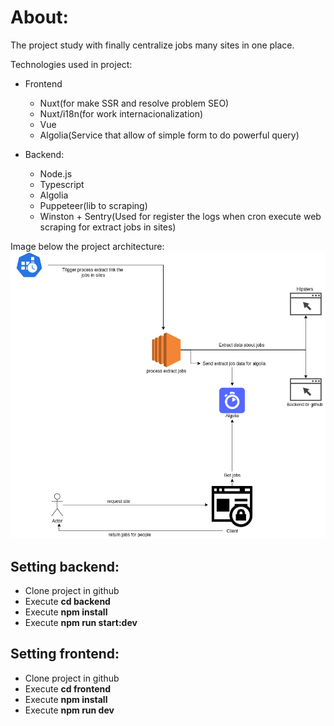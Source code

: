 About:
========

The project study with finally centralize jobs many sites in one place.

Technologies used in project:
- Frontend
   - Nuxt(for make SSR and resolve problem SEO)
   - Nuxt/i18n(for work internacionalization)
   - Vue
   - Algolia(Service that allow of simple form to do powerful query)

- Backend:
   - Node.js
   - Typescript
   - Algolia
   - Puppeteer(lib to scraping)
   - Winston + Sentry(Used for register the logs when cron execute web scraping for extract jobs in sites) 


Image below the project architecture:
![architecture](./architecture.png)


Setting backend:
-----------------

- Clone project in github
- Execute **cd backend**
- Execute **npm install**
- Execute **npm run start:dev**


Setting frontend:
-----------------

- Clone project in github
- Execute **cd frontend**
- Execute **npm install**
- Execute **npm run dev**



